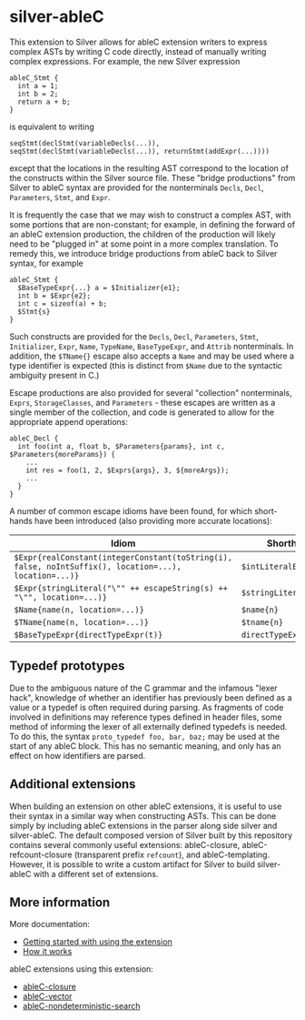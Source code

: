 # silver-ableC
This extension to Silver allows for ableC extension writers to express complex ASTs by writing C code directly, instead of manually writing complex expressions.  For example, the new Silver expression
```
ableC_Stmt {
  int a = 1;
  int b = 2;
  return a + b;
}
```
is equivalent to writing
```
seqStmt(declStmt(variableDecls(...)), seqStmt(declStmt(variableDecls(...)), returnStmt(addExpr(...))))
```
except that the locations in the resulting AST correspond to the location of the constructs within the Silver source file.  These "bridge productions" from Silver to ableC syntax are provided for the nonterminals `Decls`, `Decl`, `Parameters`, `Stmt`, and `Expr`.  

It is frequently the case that we may wish to construct a complex AST, with some portions that are non-constant; for example, in defining the forward of an ableC extension production, the children of the production will likely need to be "plugged in" at some point in a more complex translation.  To remedy this, we introduce bridge productions from ableC back to Silver syntax, for example
```
ableC_Stmt {
  $BaseTypeExpr{...} a = $Initializer{e1};
  int b = $Expr{e2};
  int c = sizeof(a) + b;
  $Stmt{s}
}
```
Such constructs are provided for the `Decls`, `Decl`, `Parameters`, `Stmt`, `Initializer`, `Expr`, `Name`, `TypeName`, `BaseTypeExpr`, and `Attrib` nonterminals.  In addition, the `$TName{}` escape also accepts a `Name` and may be used where a type identifier is expected (this is distinct from `$Name` due to the syntactic ambiguity present in C.)  

Escape productions are also provided for several "collection" nonterminals, `Exprs`, `StorageClasses`, and `Parameters` - these escapes are written as a single member of the collection, and code is generated to allow for the appropriate append operations:
```
ableC_Decl {
  int foo(int a, float b, $Parameters{params}, int c, $Parameters{moreParams}) {
    ...
    int res = foo(1, 2, $Exprs{args}, 3, ${moreArgs});
    ...
  }
}
```

A number of common escape idioms have been found, for which short-hands have been introduced (also providing more accurate locations):

Idiom                                                                                                 | Shorthand
----------------------------------------------------------------------------------------------------- | --------------------
`$Expr{realConstant(integerConstant(toString(i), false, noIntSuffix(), location=...), location=...)}` | `$intLiteralExpr{i}`
`$Expr{stringLiteral("\"" ++ escapeString(s) ++ "\"", location=...)}`                                 | `$stringLiteralExpr{s}`
`$Name{name(n, location=...)}`                                                                        | `$name{n}`
`$TName{name(n, location=...)}`                                                                       | `$tname{n}`
`$BaseTypeExpr{directTypeExpr(t)}`                                                                    | `directTypeExpr{t}`

## Typedef prototypes
Due to the ambiguous nature of the C grammar and the infamous "lexer hack", knowledge of whether an identifier has previously been defined as a value or a typedef is often required during parsing.  As fragments of code involved in definitions may reference types defined in header files, some method of informing the lexer of all externally defined typedefs is needed.  To do this, the syntax `proto_typedef foo, bar, baz;` may be used at the start of any ableC block.  This has no semantic meaning, and only has an effect on how identifiers are parsed.  

## Additional extensions
When building an extension on other ableC extensions, it is useful to use their syntax in a similar way when constructing ASTs.  This can be done simply by including ableC extensions in the parser along side silver and silver-ableC.  The default composed version of Silver built by this repository contains several commonly useful extensions: ableC-closure, ableC-refcount-closure (transparent prefix `refcount`), and ableC-templating.  However, it is possible to write a custom artifact for Silver to build silver-ableC with a different set of extensions.  

## More information
More documentation:
* [Getting started with using the extension](GETTING_STARTED.md)
* [How it works](IMPLEMENTATION.md)

ableC extensions using this extension:
* [ableC-closure](https://github.com/melt-umn/ableC-closure)
* [ableC-vector](https://github.com/melt-umn/ableC-vector)
* [ableC-nondeterministic-search](https://github.com/melt-umn/ableC-nondeterministic-search)

